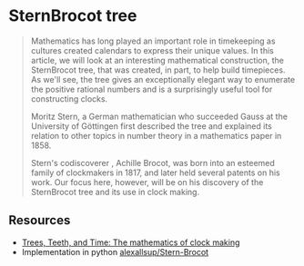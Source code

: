 # SternBrocot tree

> Mathematics has long played an important role in timekeeping as cultures created calendars to express their unique values. In this article, we will look at an interesting mathematical construction, the SternBrocot tree, that was created, in part, to help build timepieces. As we'll see, the tree gives an exceptionally elegant way to enumerate the positive rational numbers and is a surprisingly useful tool for constructing clocks.
>
> Moritz Stern, a German mathematician who succeeded Gauss at the University of Göttingen first described the tree and explained its relation to other topics in number theory in a mathematics paper in 1858.
>
> Stern's codiscoverer , Achille Brocot, was born into an esteemed family of clockmakers in 1817, and later held several patents on his work. Our focus here, however, will be on his discovery of the SternBrocot tree and its use in clock making.

## Resources

- [Trees, Teeth, and Time: The mathematics of clock making](https://gaurish4math.files.wordpress.com/2016/10/feature-column-from-the-ams.pdf)
- Implementation in python [alexallsup/Stern-Brocot](https://github.com/alexallsup/Stern-Brocot)
